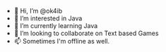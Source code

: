 - 👋 Hi, I’m @ok4ib
- 👀 I’m interested in Java
- 🌱 I’m currently learning Java
- 💞️ I’m looking to collaborate on Text based Games
- 📫 Sometimes I'm offline as well.

<!---
ok4ib/ok4ib is a ✨ special ✨ repository because its `README.md` (this file) appears on your GitHub profile.
You can click the Preview link to take a look at your changes.
--->
